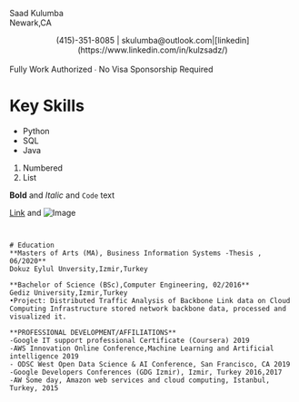 Saad Kulumba<br/>
Newark,CA<br/> 
<div align="center">(415)-351-8085 | skulumba@outlook.com|[linkedin](https://www.linkedin.com/in/kulzsadz/) </div><br/>
Fully Work Authorized ∙ No Visa Sponsorship Required<br/>

# Key Skills
- Python
- SQL
- Java


1. Numbered
2. List

**Bold** and _Italic_ and `Code` text

[Link](url) and ![Image](src)
```


# Education
**Masters of Arts (MA), Business Information Systems -Thesis , 06/2020** 
Dokuz Eylul Unversity,Izmir,Turkey 
 
**Bachelor of Science (BSc),Computer Engineering, 02/2016**
Gediz University,Izmir,Turkey  
•Project: Distributed Traffic Analysis of Backbone Link data on Cloud Computing Infrastructure stored network backbone data, processed and visualized it. 

**PROFESSIONAL DEVELOPMENT/AFFILIATIONS** 
-Google IT support professional Certificate (Coursera) 2019 
-AWS Innovation Online Conference,Machine Learning and Artificial intelligence 2019 
- ODSC West Open Data Science & AI Conference, San Francisco, CA 2019 
-Google Developers Conferences (GDG Izmir), Izmir, Turkey 2016,2017 
-AW Some day, Amazon web services and cloud computing, Istanbul, Turkey, 2015 

